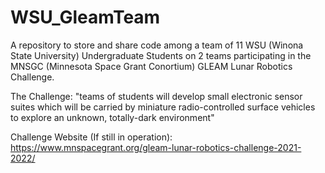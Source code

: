 # WSU_GleamTeam
A repository to store and share code among a team of 11 WSU (Winona State University) Undergraduate Students on 2 teams participating in the MNSGC (Minnesota Space Grant Conortium) GLEAM Lunar Robotics Challenge. 

The Challenge: "teams of students will develop small electronic sensor suites which will be carried by miniature radio-controlled surface vehicles to explore an unknown, totally-dark environment"

Challenge Website (If still in operation): https://www.mnspacegrant.org/gleam-lunar-robotics-challenge-2021-2022/
